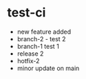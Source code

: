 # test-ci


- new feature added
- branch-2 - test 2 
- branch-1 test 1
- release 2
- hotfix-2
- minor update on main


